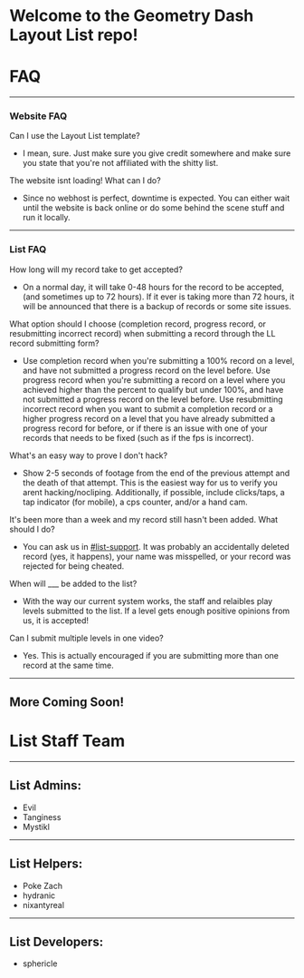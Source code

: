 # Welcome to the Geometry Dash Layout List repo!

# FAQ


---

### Website FAQ

Can I use the Layout List template?

* I mean, sure.  Just make sure you give credit somewhere and make sure you state
  that you're not affiliated with the shitty list.

The website isnt loading!  What can I do?

* Since no webhost is perfect, downtime is expected.  You can either wait until the
  website is back online or do some behind the scene stuff and run it
  locally.


---

### List FAQ

How long will my record take to get accepted?

* On a normal day, it will take 0-48 hours for the record to be accepted,
  (and sometimes up to 72 hours).  If it ever is taking more than 72 hours,
  it will be announced that there is a backup of records or some site issues.

What option should I choose (completion record, progress record, or resubmitting incorrect record) when submitting a record through the LL record submitting form?

* Use completion record when you're submitting a 100% record on a level, and
  have not submitted a progress record on the level before.  Use progress
  record when you're submitting a record on a level where you achieved higher
  than the percent to qualify but under 100%, and have not submitted a progress
  record on the level before.  Use resubmitting incorrect record when you
  want to submit a completion record or a higher progress record on a level that
  you have already submitted a progress record for before, or if there is an
  issue with one of your records that needs to be fixed (such as if the fps is
  incorrect).

What's an easy way to prove I don't hack?

* Show 2-5 seconds of footage from the end of the previous attempt and the death of that
  attempt.  This is the easiest way for us to verify you arent hacking/nocliping.
  Additionally, if possible, include clicks/taps, a tap indicator (for mobile), a cps
  counter, and/or a hand cam.

It's been more than a week and my record still hasn't been added.  What should I do?

* You can ask us in
  [#list-support](https://discord.com/channels/713151800932433972/744151240765603951).
  It was probably an accidentally deleted record (yes, it happens), your name was
  misspelled, or your record was rejected for being cheated.

When will ___ be added to the list?

* With the way our current system works, the staff and relaibles play levels submitted
  to the list.  If a level gets enough positive opinions from us, it is accepted!

Can I submit multiple levels in one video?

* Yes.  This is actually encouraged if you are submitting more than one record at the
  same time.


---

## More Coming Soon!

# List Staff Team


---

## List Admins:

* Evil
* Tanginess
* Mystikl


---

## List Helpers:

* Poke Zach
* hydranic
* nixantyreal


---

## List Developers:

* sphericle
